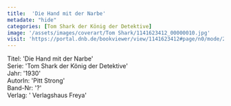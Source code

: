 ```yaml
---
title:  'Die Hand mit der Narbe'
metadate: "hide"
categories: [Tom Shark der König der Detektive]
image: '/assets/images/coverart/Tom Shark/1141623412_00000010.jpg'
visit: 'https://portal.dnb.de/bookviewer/view/1141623412#page/n0/mode/2up'
---
```

Titel: 'Die Hand mit der Narbe' <br>
Serie: 'Tom Shark der König der Detektive' <br>
Jahr: '1930' <br>
AutorIn: 'Pitt Strong' <br>
Band-Nr: '?' <br>
Verlag: ' Verlagshaus Freya'